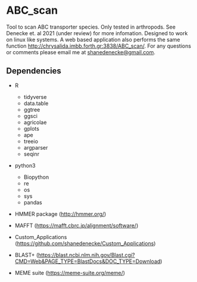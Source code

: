
# ABC_scan
Tool to scan ABC transporter species. Only tested in arthropods. See Denecke et. al 2021 (under review) for more infomation.
Designed to work on linux like systems. A web based application also performs the same function http://chrysalida.imbb.forth.gr:3838/ABC_scan/.
For any questions or comments please email me at shanedenecke@gmail.com.


## Dependencies
* R
	* tidyverse
	* data.table
	* ggtree
	* ggsci
	* agricolae
	* gplots
	* ape
	* treeio
	* argparser
	* seqinr
* python3
	* Biopython
	* re 
	* os 
	* sys
	* pandas
	
* HMMER package (http://hmmer.org/)
* MAFFT (https://mafft.cbrc.jp/alignment/software/)
* Custom_Applications (https://github.com/shanedenecke/Custom_Applications)
* BLAST+ (https://blast.ncbi.nlm.nih.gov/Blast.cgi?CMD=Web&PAGE_TYPE=BlastDocs&DOC_TYPE=Download)
* MEME suite (https://meme-suite.org/meme/)


